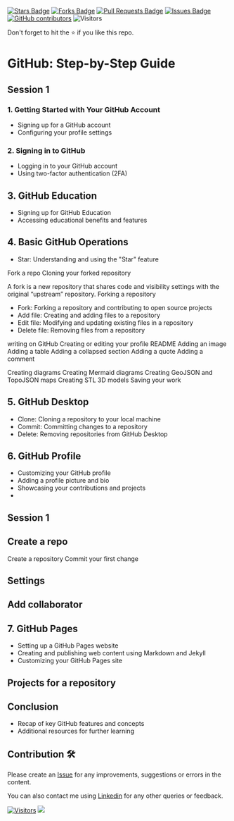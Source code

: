 <a href="https://github.com/drshahizan/learn-github/stargazers"><img src="https://img.shields.io/github/stars/drshahizan/learn-github" alt="Stars Badge"/></a>
<a href="https://github.com/drshahizan/learn-github/network/members"><img src="https://img.shields.io/github/forks/drshahizan/learn-github" alt="Forks Badge"/></a>
<a href="https://github.com/drshahizan/learn-github/pulls"><img src="https://img.shields.io/github/issues-pr/drshahizan/learn-github" alt="Pull Requests Badge"/></a>
<a href="https://github.com/drshahizan/learn-github/issues"><img src="https://img.shields.io/github/issues/drshahizan/learn-github" alt="Issues Badge"/></a>
<a href="https://github.com/drshahizan/learn-github/graphs/contributors"><img alt="GitHub contributors" src="https://img.shields.io/github/contributors/drshahizan/learn-github?color=2b9348"></a>
![Visitors](https://api.visitorbadge.io/api/visitors?path=https%3A%2F%2Fgithub.com%2Fdrshahizan%2Flearn-github&labelColor=%23d9e3f0&countColor=%23697689&style=flat)

Don't forget to hit the :star: if you like this repo.

# GitHub: Step-by-Step Guide

## Session 1
### 1. Getting Started with Your GitHub Account
- Signing up for a GitHub account
- Configuring your profile settings

### 2. Signing in to GitHub
- Logging in to your GitHub account
- Using two-factor authentication (2FA)

## 3. GitHub Education
- Signing up for GitHub Education
- Accessing educational benefits and features

## 4. Basic GitHub Operations
- Star: Understanding and using the "Star" feature

Fork a repo
Cloning your forked repository

A fork is a new repository that shares code and visibility settings with the original “upstream” repository.
Forking a repository

- Fork: Forking a repository and contributing to open source projects
- Add file: Creating and adding files to a repository
- Edit file: Modifying and updating existing files in a repository
- Delete file: Removing files from a repository

writing on GitHub
Creating or editing your profile README
Adding an image
Adding a table
Adding a collapsed section
Adding a quote
Adding a comment

Creating diagrams
Creating Mermaid diagrams
Creating GeoJSON and TopoJSON maps
Creating STL 3D models
Saving your work


## 5. GitHub Desktop
- Clone: Cloning a repository to your local machine
- Commit: Committing changes to a repository
- Delete: Removing repositories from GitHub Desktop

## 6. GitHub Profile
- Customizing your GitHub profile
- Adding a profile picture and bio
- Showcasing your contributions and projects
- 
## Session 1
## Create a repo
Create a repository
Commit your first change

## Settings
## Add collaborator

## 7. GitHub Pages
- Setting up a GitHub Pages website
- Creating and publishing web content using Markdown and Jekyll
- Customizing your GitHub Pages site

## Projects for a repository

## Conclusion
- Recap of key GitHub features and concepts
- Additional resources for further learning





## Contribution 🛠️
Please create an [Issue](https://github.com/drshahizan/learn-github/issues) for any improvements, suggestions or errors in the content.

You can also contact me using [Linkedin](https://www.linkedin.com/in/drshahizan/) for any other queries or feedback.

[![Visitors](https://api.visitorbadge.io/api/visitors?path=https%3A%2F%2Fgithub.com%2Fdrshahizan&labelColor=%23697689&countColor=%23555555&style=plastic)](https://visitorbadge.io/status?path=https%3A%2F%2Fgithub.com%2Fdrshahizan)
![](https://hit.yhype.me/github/profile?user_id=81284918)


